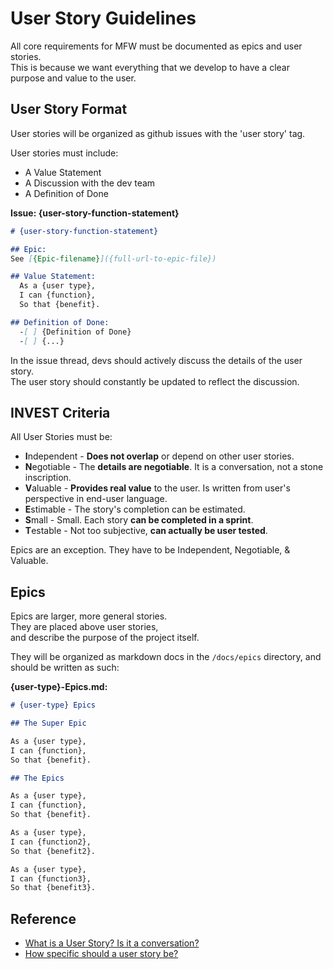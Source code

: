 # User Story Guidelines

All core requirements for MFW must be documented as epics and user stories.  
This is because we want everything that we develop to have a clear purpose and value to the user.

## User Story Format

User stories will be organized as github issues with the 'user story' tag.

User stories must include:
* A Value Statement
* A Discussion with the dev team
* A Definition of Done

**Issue: {user-story-function-statement}**
```markdown
# {user-story-function-statement}

## Epic:
See [{Epic-filename}]({full-url-to-epic-file})

## Value Statement:
  As a {user type},  
  I can {function},  
  So that {benefit}.

## Definition of Done:  
  -[ ] {Definition of Done}
  -[ ] {...}
```

In the issue thread, devs should actively discuss the details of the user story.  
The user story should constantly be updated to reflect the discussion.

## INVEST Criteria

All User Stories must be:

- **I**ndependent - **Does not overlap** or depend on other user stories.
- **N**egotiable  - The **details are negotiable**. It is a conversation, not a stone inscription.
- **V**aluable    - **Provides real value** to the user. Is written from user's perspective in end-user language.
- **E**stimable   - The story's completion can be estimated.
- **S**mall       - Small. Each story **can be completed in a sprint**.
- **T**estable    - Not too subjective, **can actually be user tested**.

Epics are an exception. They have to be Independent, Negotiable, & Valuable.

## Epics

Epics are larger, more general stories.  
They are placed above user stories,  
and describe the purpose of the project itself.

They will be organized as markdown docs in the `/docs/epics` directory,
and should be written as such:

**{user-type}-Epics.md:**
```markdown
# {user-type} Epics

## The Super Epic

As a {user type},  
I can {function},  
So that {benefit}.

## The Epics

As a {user type},  
I can {function},  
So that {benefit}.

As a {user type},  
I can {function2},  
So that {benefit2}.

As a {user type},  
I can {function3},  
So that {benefit3}.
```

## Reference

- [What is a User Story? Is it a conversation?](https://www.mountaingoatsoftware.com/agile/user-stories)
- [How specific should a user story be?]( https://help.rallydev.com/writing-great-user-story)
